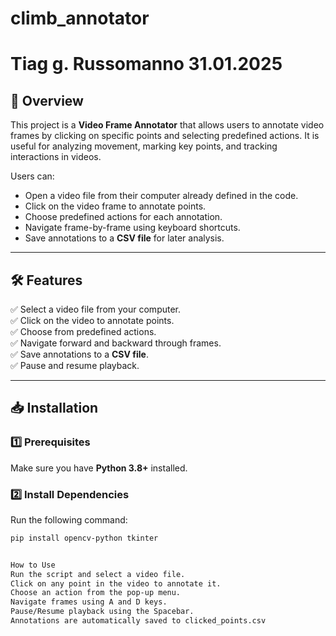 # climb_annotator
# Tiag g. Russomanno  31.01.2025

## 🎥 Overview
This project is a **Video Frame Annotator** that allows users to annotate video frames by clicking on specific points and selecting predefined actions. It is useful for analyzing movement, marking key points, and tracking interactions in videos.

Users can:
- Open a video file from their computer already defined in the code.
- Click on the video frame to annotate points.
- Choose predefined actions for each annotation.
- Navigate frame-by-frame using keyboard shortcuts.
- Save annotations to a **CSV file** for later analysis.

---

## 🛠 Features
✅ Select a video file from your computer.  
✅ Click on the video to annotate points.  
✅ Choose from predefined actions.  
✅ Navigate forward and backward through frames.  
✅ Save annotations to a **CSV file**.  
✅ Pause and resume playback.

---

## 📥 Installation

### **1️⃣ Prerequisites**
Make sure you have **Python 3.8+** installed.

### **2️⃣ Install Dependencies**
Run the following command:
```bash
pip install opencv-python tkinter


How to Use
Run the script and select a video file.
Click on any point in the video to annotate it.
Choose an action from the pop-up menu.
Navigate frames using A and D keys.
Pause/Resume playback using the Spacebar.
Annotations are automatically saved to clicked_points.csv
